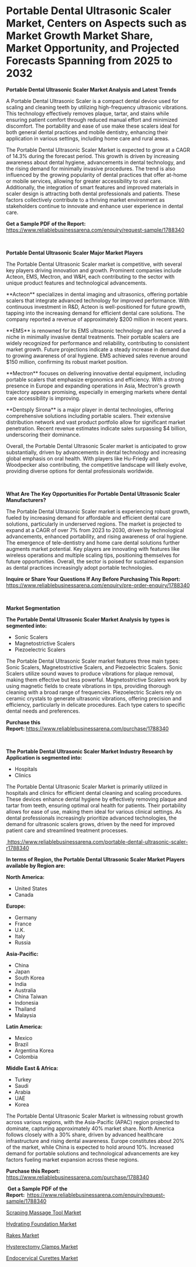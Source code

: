 <p><h1>Portable Dental Ultrasonic Scaler Market, Centers on Aspects such as Market Growth Market Share, Market Opportunity, and Projected Forecasts Spanning from 2025 to 2032</h1></p><p><strong>Portable Dental Ultrasonic Scaler Market Analysis and Latest Trends</strong></p>
<p><p>A Portable Dental Ultrasonic Scaler is a compact dental device used for scaling and cleaning teeth by utilizing high-frequency ultrasonic vibrations. This technology effectively removes plaque, tartar, and stains while ensuring patient comfort through reduced manual effort and minimized discomfort. The portability and ease of use make these scalers ideal for both general dental practices and mobile dentistry, enhancing their application in various settings, including home care and rural areas.</p><p>The Portable Dental Ultrasonic Scaler Market is expected to grow at a CAGR of 14.3% during the forecast period. This growth is driven by increasing awareness about dental hygiene, advancements in dental technology, and the rising demand for minimally invasive procedures. The trend is also influenced by the growing popularity of dental practices that offer at-home or mobile services, allowing for greater accessibility to oral care. Additionally, the integration of smart features and improved materials in scaler design is attracting both dental professionals and patients. These factors collectively contribute to a thriving market environment as stakeholders continue to innovate and enhance user experience in dental care.</p></p>
<p><strong>Get a Sample PDF of the Report:&nbsp;</strong> <a href="https://www.reliablebusinessarena.com/enquiry/request-sample/1788340?utm_campaign=2195&utm_medium=2&utm_source=Github&utm_content=ia&utm_term=04032025&utm_id=portable-dental-ultrasonic-scaler">https://www.reliablebusinessarena.com/enquiry/request-sample/1788340</a></p>
<p>&nbsp;</p>
<p><strong>Portable Dental Ultrasonic Scaler Major Market Players</strong></p>
<p><p>The Portable Dental Ultrasonic Scaler market is competitive, with several key players driving innovation and growth. Prominent companies include Acteon, EMS, Mectron, and W&H, each contributing to the sector with unique product features and technological advancements.</p><p>**Acteon** specializes in dental imaging and ultrasonics, offering portable scalers that integrate advanced technology for improved performance. With continuous investment in R&D, Acteon is well-positioned for future growth, tapping into the increasing demand for efficient dental care solutions. The company reported a revenue of approximately $200 million in recent years.</p><p>**EMS** is renowned for its EMS ultrasonic technology and has carved a niche in minimally invasive dental treatments. Their portable scalers are widely recognized for performance and reliability, contributing to consistent market growth. Future projections indicate a steady increase in demand due to growing awareness of oral hygiene. EMS achieved sales revenue around $150 million, confirming its robust market position.</p><p>**Mectron** focuses on delivering innovative dental equipment, including portable scalers that emphasize ergonomics and efficiency. With a strong presence in Europe and expanding operations in Asia, Mectron's growth trajectory appears promising, especially in emerging markets where dental care accessibility is improving.</p><p>**Dentsply Sirona** is a major player in dental technologies, offering comprehensive solutions including portable scalers. Their extensive distribution network and vast product portfolio allow for significant market penetration. Recent revenue estimates indicate sales surpassing $4 billion, underscoring their dominance.</p><p>Overall, the Portable Dental Ultrasonic Scaler market is anticipated to grow substantially, driven by advancements in dental technology and increasing global emphasis on oral health. With players like Hu-Friedy and Woodpecker also contributing, the competitive landscape will likely evolve, providing diverse options for dental professionals worldwide.</p></p>
<p>&nbsp;</p>
<p><strong>What Are The Key Opportunities For Portable Dental Ultrasonic Scaler Manufacturers?</strong></p>
<p><p>The Portable Dental Ultrasonic Scaler market is experiencing robust growth, fueled by increasing demand for affordable and efficient dental care solutions, particularly in underserved regions. The market is projected to expand at a CAGR of over 7% from 2023 to 2030, driven by technological advancements, enhanced portability, and rising awareness of oral hygiene. The emergence of tele-dentistry and home care dental solutions further augments market potential. Key players are innovating with features like wireless operations and multiple scaling tips, positioning themselves for future opportunities. Overall, the sector is poised for sustained expansion as dental practices increasingly adopt portable technologies.</p></p>
<p><strong>Inquire or Share Your Questions If Any Before Purchasing This Report:</strong> <a href="https://www.reliablebusinessarena.com/enquiry/pre-order-enquiry/1788340?utm_campaign=2195&utm_medium=2&utm_source=Github&utm_content=ia&utm_term=04032025&utm_id=portable-dental-ultrasonic-scaler">https://www.reliablebusinessarena.com/enquiry/pre-order-enquiry/1788340</a></p>
<p>&nbsp;</p>
<p><strong>Market Segmentation</strong></p>
<p><strong>The Portable Dental Ultrasonic Scaler Market Analysis by types is segmented into:</strong></p>
<p><ul><li>Sonic Scalers</li><li>Magnetostrictive Scalers</li><li>Piezoelectric Scalers</li></ul></p>
<p><p>The Portable Dental Ultrasonic Scaler market features three main types: Sonic Scalers, Magnetostrictive Scalers, and Piezoelectric Scalers. Sonic Scalers utilize sound waves to produce vibrations for plaque removal, making them effective but less powerful. Magnetostrictive Scalers work by using magnetic fields to create vibrations in tips, providing thorough cleaning with a broad range of frequencies. Piezoelectric Scalers rely on ceramic crystals to generate ultrasonic vibrations, offering precision and efficiency, particularly in delicate procedures. Each type caters to specific dental needs and preferences.</p></p>
<p><strong>Purchase this Report:&nbsp;</strong><a href="https://www.reliablebusinessarena.com/purchase/1788340?utm_campaign=2195&utm_medium=2&utm_source=Github&utm_content=ia&utm_term=04032025&utm_id=portable-dental-ultrasonic-scaler">https://www.reliablebusinessarena.com/purchase/1788340</a></p>
<p>&nbsp;</p>
<p><strong>The Portable Dental Ultrasonic Scaler Market Industry Research by Application is segmented into:</strong></p>
<p><ul><li>Hospitals</li><li>Clinics</li></ul></p>
<p><p>The Portable Dental Ultrasonic Scaler Market is primarily utilized in hospitals and clinics for efficient dental cleaning and scaling procedures. These devices enhance dental hygiene by effectively removing plaque and tartar from teeth, ensuring optimal oral health for patients. Their portability allows for ease of use, making them ideal for various clinical settings. As dental professionals increasingly prioritize advanced technologies, the demand for ultrasonic scalers grows, driven by the need for improved patient care and streamlined treatment processes.</p></p>
<p><a href="https://www.reliablebusinessarena.com/portable-dental-ultrasonic-scaler-r1788340?utm_campaign=2195&utm_medium=2&utm_source=Github&utm_content=ia&utm_term=04032025&utm_id=portable-dental-ultrasonic-scaler">&nbsp;https://www.reliablebusinessarena.com/portable-dental-ultrasonic-scaler-r1788340</a></p>
<p><strong>In terms of Region, the Portable Dental Ultrasonic Scaler Market Players available by Region are:</strong></p>
<p>
    <p> <strong> North America: </strong>
        <ul>
            <li>United States</li>
            <li>Canada</li>
        </ul>
        </p> 
    <p> <strong> Europe: </strong>
        <ul>
            <li>Germany</li>
            <li>France</li>
            <li>U.K.</li>
            <li>Italy</li>
            <li>Russia</li>
        </ul>
        </p> 
    <p> <strong> Asia-Pacific: </strong>
        <ul>
            <li>China</li>
            <li>Japan</li>
            <li>South Korea</li>
            <li>India</li>
            <li>Australia</li>
            <li>China Taiwan</li>
            <li>Indonesia</li>
            <li>Thailand</li>
            <li>Malaysia</li>
        </ul>
        </p> 
    <p> <strong> Latin America: </strong>
        <ul>
            <li>Mexico</li>
            <li>Brazil</li>
            <li>Argentina Korea</li>
            <li>Colombia</li>
        </ul>
        </p> 
    <p> <strong> Middle East & Africa: </strong>
        <ul>
            <li>Turkey</li>
            <li>Saudi</li>
            <li>Arabia</li>
            <li>UAE</li>
            <li>Korea</li>
        </ul>
    </p>
    </p>
<p><p>The Portable Dental Ultrasonic Scaler Market is witnessing robust growth across various regions, with the Asia-Pacific (APAC) region projected to dominate, capturing approximately 40% market share. North America follows closely with a 30% share, driven by advanced healthcare infrastructure and rising dental awareness. Europe constitutes about 20% of the market, while China is expected to hold around 10%. Increased demand for portable solutions and technological advancements are key factors fueling market expansion across these regions.</p></p>
<p><strong>Purchase this Report: </strong><a href="https://www.reliablebusinessarena.com/purchase/1788340?utm_campaign=2195&utm_medium=2&utm_source=Github&utm_content=ia&utm_term=04032025&utm_id=portable-dental-ultrasonic-scaler">https://www.reliablebusinessarena.com/purchase/1788340</a></p>
<p>&nbsp;<strong>Get a Sample PDF of the Report:&nbsp;&nbsp;</strong><a href="https://www.reliablebusinessarena.com/enquiry/request-sample/1788340?utm_campaign=2195&utm_medium=2&utm_source=Github&utm_content=ia&utm_term=04032025&utm_id=portable-dental-ultrasonic-scaler">https://www.reliablebusinessarena.com/enquiry/request-sample/1788340</a></p>
<p><strong></strong></p>
<p><p><a href="https://www.linkedin.com/pulse/investing-scraping-massage-tool-market-trends-leading-jeiuc?utm_campaign=2195&utm_medium=2&utm_source=Github&utm_content=ia&utm_term=04032025&utm_id=portable-dental-ultrasonic-scaler">Scraping Massage Tool Market</a></p><p><a href="https://www.linkedin.com/pulse/global-analysis-hydrating-foundation-market-size-scope-2025-2032-hxwac?utm_campaign=2195&utm_medium=2&utm_source=Github&utm_content=ia&utm_term=04032025&utm_id=portable-dental-ultrasonic-scaler">Hydrating Foundation Market</a></p><p><a href="https://www.linkedin.com/pulse/rakes-market-size-projected-expand-89-cagr-from-2025-tbiic?utm_campaign=2195&utm_medium=2&utm_source=Github&utm_content=ia&utm_term=04032025&utm_id=portable-dental-ultrasonic-scaler">Rakes Market</a></p><p><a href="https://github.com/gorbaicodaro/Market-Research-Report-List-1/blob/main/hysterectomy-clamps-market.md?utm_campaign=2195&utm_medium=2&utm_source=Github&utm_content=ia&utm_term=04032025&utm_id=portable-dental-ultrasonic-scaler">Hysterectomy Clamps Market</a></p><p><a href="https://github.com/fowzyfebie/Market-Research-Report-List-1/blob/main/endocervical-curettes-market.md?utm_campaign=2195&utm_medium=2&utm_source=Github&utm_content=ia&utm_term=04032025&utm_id=portable-dental-ultrasonic-scaler">Endocervical Curettes Market</a></p></p>